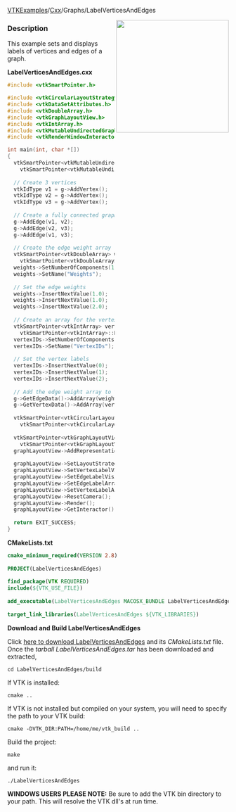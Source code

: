 [VTKExamples](/index/)/[Cxx](/Cxx)/Graphs/LabelVerticesAndEdges

<img align="right" src="https://github.com/lorensen/VTKExamples/blob/gh-pages/Testing/Baseline/Graphs/TestLabelVerticesAndEdges.png?raw=true" width="256" />

### Description
This example sets and displays labels of vertices and edges of a graph.

**LabelVerticesAndEdges.cxx**
```c++
#include <vtkSmartPointer.h>

#include <vtkCircularLayoutStrategy.h>
#include <vtkDataSetAttributes.h>
#include <vtkDoubleArray.h>
#include <vtkGraphLayoutView.h>
#include <vtkIntArray.h>
#include <vtkMutableUndirectedGraph.h>
#include <vtkRenderWindowInteractor.h>

int main(int, char *[])
{
  vtkSmartPointer<vtkMutableUndirectedGraph> g = 
    vtkSmartPointer<vtkMutableUndirectedGraph>::New();
  
  // Create 3 vertices
  vtkIdType v1 = g->AddVertex();
  vtkIdType v2 = g->AddVertex();
  vtkIdType v3 = g->AddVertex();
  
  // Create a fully connected graph
  g->AddEdge(v1, v2);
  g->AddEdge(v2, v3);
  g->AddEdge(v1, v3);
  
  // Create the edge weight array
  vtkSmartPointer<vtkDoubleArray> weights =
    vtkSmartPointer<vtkDoubleArray>::New();
  weights->SetNumberOfComponents(1);
  weights->SetName("Weights");
  
  // Set the edge weights
  weights->InsertNextValue(1.0);
  weights->InsertNextValue(1.0);
  weights->InsertNextValue(2.0);
  
  // Create an array for the vertex labels
  vtkSmartPointer<vtkIntArray> vertexIDs =
    vtkSmartPointer<vtkIntArray>::New();
  vertexIDs->SetNumberOfComponents(1);
  vertexIDs->SetName("VertexIDs");
  
  // Set the vertex labels
  vertexIDs->InsertNextValue(0);
  vertexIDs->InsertNextValue(1);
  vertexIDs->InsertNextValue(2);
  
  // Add the edge weight array to the graph
  g->GetEdgeData()->AddArray(weights);
  g->GetVertexData()->AddArray(vertexIDs);
  
  vtkSmartPointer<vtkCircularLayoutStrategy> circularLayoutStrategy = 
    vtkSmartPointer<vtkCircularLayoutStrategy>::New();
  
  vtkSmartPointer<vtkGraphLayoutView> graphLayoutView = 
    vtkSmartPointer<vtkGraphLayoutView>::New();
  graphLayoutView->AddRepresentationFromInput(g);
  
  graphLayoutView->SetLayoutStrategy(circularLayoutStrategy);
  graphLayoutView->SetVertexLabelVisibility(true);
  graphLayoutView->SetEdgeLabelVisibility(true);
  graphLayoutView->SetEdgeLabelArrayName("Weights"); //default is "labels"
  graphLayoutView->SetVertexLabelArrayName("VertexIDs"); //default is "labels"
  graphLayoutView->ResetCamera();
  graphLayoutView->Render();
  graphLayoutView->GetInteractor()->Start();
  
  return EXIT_SUCCESS;
}
```
**CMakeLists.txt**
```cmake
cmake_minimum_required(VERSION 2.8)
 
PROJECT(LabelVerticesAndEdges)
 
find_package(VTK REQUIRED)
include(${VTK_USE_FILE})
 
add_executable(LabelVerticesAndEdges MACOSX_BUNDLE LabelVerticesAndEdges.cxx)
 
target_link_libraries(LabelVerticesAndEdges ${VTK_LIBRARIES})
```

**Download and Build LabelVerticesAndEdges**

Click [here to download LabelVerticesAndEdges](https://github.com/lorensen/VTKWikiExamplesTarballs/raw/master/LabelVerticesAndEdges.tar) and its *CMakeLists.txt* file.
Once the *tarball LabelVerticesAndEdges.tar* has been downloaded and extracted,
```
cd LabelVerticesAndEdges/build 
```
If VTK is installed:
```
cmake ..
```
If VTK is not installed but compiled on your system, you will need to specify the path to your VTK build:
```
cmake -DVTK_DIR:PATH=/home/me/vtk_build ..
```
Build the project:
```
make
```
and run it:
```
./LabelVerticesAndEdges
```
**WINDOWS USERS PLEASE NOTE:** Be sure to add the VTK bin directory to your path. This will resolve the VTK dll's at run time.

